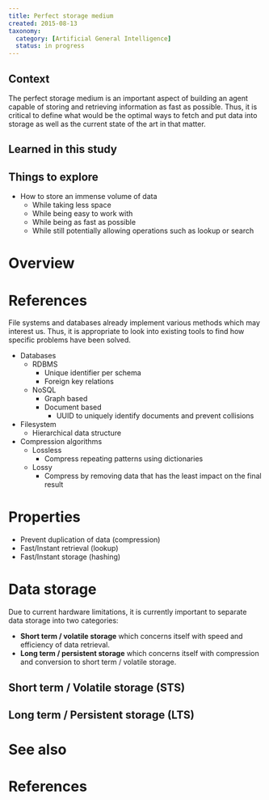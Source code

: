 ```yaml
---
title: Perfect storage medium
created: 2015-08-13
taxonomy:
  category: [Artificial General Intelligence]
  status: in progress
---
```


## Context
The perfect storage medium is an important aspect of building an agent capable of storing and retrieving information as fast as possible. Thus, it is critical to define what would be the optimal ways to fetch and put data into storage as well as the current state of the art in that matter.

## Learned in this study

## Things to explore
* How to store an immense volume of data
	* While taking less space
	* While being easy to work with
	* While being as fast as possible
	* While still potentially allowing operations such as lookup or search

# Overview

# References
File systems and databases already implement various methods which may interest us. Thus, it is appropriate to look into existing tools to find how specific problems have been solved.

* Databases
	* RDBMS
		* Unique identifier per schema
		* Foreign key relations
	* NoSQL
		* Graph based
		* Document based
			* UUID to uniquely identify documents and prevent collisions
* Filesystem
	* Hierarchical data structure
* Compression algorithms
	* Lossless
		* Compress repeating patterns using dictionaries
	* Lossy
		* Compress by removing data that has the least impact on the final result

# Properties
* Prevent duplication of data (compression)
* Fast/Instant retrieval (lookup)
* Fast/Instant storage (hashing)

# Data storage
Due to current hardware limitations, it is currently important to separate data storage into two categories:

* **Short term / volatile storage** which concerns itself with speed and efficiency of data retrieval.
* **Long term / persistent storage** which concerns itself with compression and conversion to short term / volatile storage.

## Short term / Volatile storage (STS)

## Long term / Persistent storage (LTS)

# See also

# References
